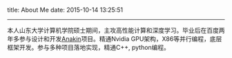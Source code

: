 title: About Me
date: 2015-10-14 13:25:51

---

本人山东大学计算机学院硕士期间，主攻高性能计算和深度学习。毕业后在百度两年多参与设计和开发[Anakin](https://github.com/PaddlePaddle/Anakin)项目。精通Nvidia GPU架构，X86等并行编程，底层框架开发。参与多种项目落地实现，精通C++, python编程。